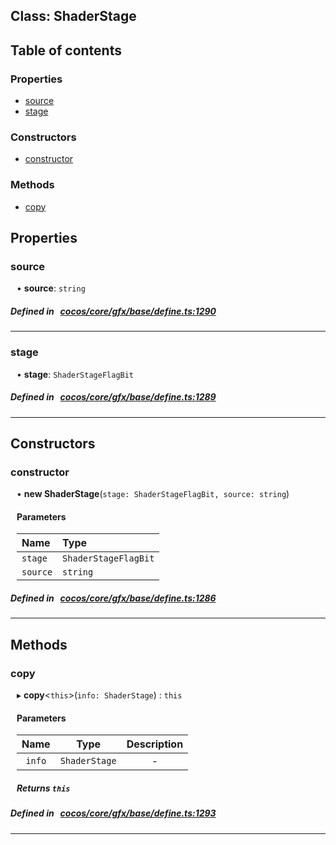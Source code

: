 
## Class: ShaderStage





<div class="table-of-content">
<h2>Table of contents</h2>


### Properties

- [ source](#source)
- [ stage](#stage)

### Constructors

- [ constructor](#constructor)

### Methods

- [ copy](#copy)
</div>

## Properties


### source
<div style="margin-left: 10px;">




•  **source**:
`string` 
</div>

##### Defined in &nbsp;   [cocos/core/gfx/base/define.ts:1290](https://github.com/cocos-creator/engine/blob/c7bf6b8a9/cocos/core/gfx/base/define.ts#L1290)&nbsp;


___


### stage
<div style="margin-left: 10px;">




•  **stage**:
`ShaderStageFlagBit` 
</div>

##### Defined in &nbsp;   [cocos/core/gfx/base/define.ts:1289](https://github.com/cocos-creator/engine/blob/c7bf6b8a9/cocos/core/gfx/base/define.ts#L1289)&nbsp;


___

<!---->
## Constructors


### constructor
<div style="margin-left: 10px;">

• **new ShaderStage**(`stage: ShaderStageFlagBit, source: string`)

#### Parameters

| Name | Type |
| :------ | :------ |
| `stage` | `ShaderStageFlagBit` |
| `source` | `string` |
</div>

##### Defined in &nbsp;   [cocos/core/gfx/base/define.ts:1286](https://github.com/cocos-creator/engine/blob/c7bf6b8a9/cocos/core/gfx/base/define.ts#L1286)&nbsp;


---

<!---->
## Methods

### copy

<div style="margin-left: 10px;">

▸   **copy**<`this`\>(`info: ShaderStage`) : `this`



#### Parameters

| Name | Type | Description |
| :------: | :------: | :------: |
| `info` | `ShaderStage` | - |


##### Returns `this`
</div>

##### Defined in &nbsp;   [cocos/core/gfx/base/define.ts:1293](https://github.com/cocos-creator/engine/blob/c7bf6b8a9/cocos/core/gfx/base/define.ts#L1293)&nbsp;
___
<!---->



